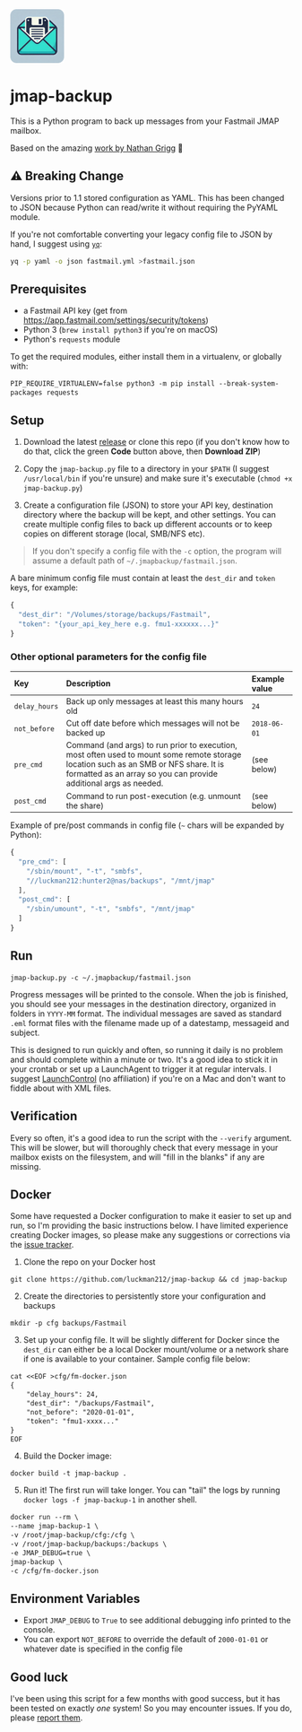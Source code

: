 <img src="./icon.png" height="96" />

# jmap-backup

This is a Python program to back up messages from your Fastmail JMAP mailbox.

Based on the amazing [work by Nathan Grigg][1] 🙏

## ⚠️ Breaking Change

Versions prior to 1.1 stored configuration as YAML. This has been changed to JSON because Python can read/write it without requiring the PyYAML module.

If you're not comfortable converting your legacy config file to JSON by hand, I suggest using [`yq`][5]:

```sh
yq -p yaml -o json fastmail.yml >fastmail.json
```

## Prerequisites

- a Fastmail API key (get from https://app.fastmail.com/settings/security/tokens)
- Python 3 (`brew install python3` if you're on macOS)
- Python's `requests` module

To get the required modules, either install them in a virtualenv, or globally with:

```shell
PIP_REQUIRE_VIRTUALENV=false python3 -m pip install --break-system-packages requests
```

## Setup

1. Download the latest [release][4] or clone this repo (if you don't know how to do that, click the green **Code** button above, then **Download ZIP**)

2. Copy the `jmap-backup.py` file to a directory in your `$PATH` (I suggest `/usr/local/bin` if you're unsure) and make sure it's executable (`chmod +x jmap-backup.py`)

3. Create a configuration file (JSON) to store your API key, destination directory where the backup will be kept, and other settings. You can create multiple config files to back up different accounts or to keep copies on different storage (local, SMB/NFS etc).

> If you don't specify a config file with the `-c` option, the program will assume a default path of `~/.jmapbackup/fastmail.json`.

A bare minimum config file must contain at least the `dest_dir` and `token` keys, for example:

```js
{
  "dest_dir": "/Volumes/storage/backups/Fastmail",
  "token": "{your_api_key_here e.g. fmu1-xxxxxx...}"
}
```

### Other optional parameters for the config file

| Key           | Description                                                                                                                                                                                                | Example value |
|:------------- |:---------------------------------------------------------------------------------------------------------------------------------------------------------------------------------------------------------- |:------------- |
| `delay_hours` | Back up only messages at least this many hours old                                                                                                                                                         | `24`          |
| `not_before`  | Cut off date before which messages will not be backed up                                                                                                                                                   | `2018-06-01`  |
| `pre_cmd`     | Command (and args) to run prior to execution, most often used to mount some remote storage location such as an SMB or NFS share. It is formatted as an array so you can provide additional args as needed. | (see below)   |
| `post_cmd`    | Command to run post-execution (e.g. unmount the share)                                                                                                                                                     | (see below)   |

Example of pre/post commands in config file (`~` chars will be expanded by Python):

```js
{ 
  "pre_cmd": [
    "/sbin/mount", "-t", "smbfs",
    "//luckman212:hunter2@nas/backups", "/mnt/jmap"
  ],
  "post_cmd": [
    "/sbin/umount", "-t", "smbfs", "/mnt/jmap"
  ]
}
```

## Run

```shell
jmap-backup.py -c ~/.jmapbackup/fastmail.json
```

Progress messages will be printed to the console. When the job is finished, you should see your messages in the destination directory, organized in folders in `YYYY-MM` format. The individual messages are saved as standard `.eml` format files with the filename made up of a datestamp, messageid and subject.

This is designed to run quickly and often, so running it daily is no problem and should complete within a minute or two. It's a good idea to stick it in your crontab or set up a LaunchAgent to trigger it at regular intervals. I suggest [LaunchControl][3] (no affiliation) if you're on a Mac and don't want to fiddle about with XML files.

## Verification

Every so often, it's a good idea to run the script with the `--verify` argument. This will be slower, but will thoroughly check that every message in your mailbox exists on the filesystem, and will "fill in the blanks" if any are missing.

## Docker

Some have requested a Docker configuration to make it easier to set up and run, so I'm providing the basic instructions below. I have limited experience creating Docker images, so please make any suggestions or corrections via the [issue tracker][2].

1. Clone the repo on your Docker host

```shell
git clone https://github.com/luckman212/jmap-backup && cd jmap-backup
```

2. Create the directories to persistently store your configuration and backups

```shell
mkdir -p cfg backups/Fastmail
```

3. Set up your config file. It will be slightly different for Docker since the `dest_dir` can either be a local Docker mount/volume or a network share if one is available to your container. Sample config file below:

```shell
cat <<EOF >cfg/fm-docker.json
{
    "delay_hours": 24,
    "dest_dir": "/backups/Fastmail",
    "not_before": "2020-01-01",
    "token": "fmu1-xxxx..."
}
EOF
```

4. Build the Docker image:

```shell
docker build -t jmap-backup .
```

5. Run it! The first run will take longer. You can "tail" the logs by running `docker logs -f jmap-backup-1` in another shell.

```shell
docker run --rm \
--name jmap-backup-1 \
-v /root/jmap-backup/cfg:/cfg \
-v /root/jmap-backup/backups:/backups \
-e JMAP_DEBUG=true \
jmap-backup \
-c /cfg/fm-docker.json
```

## Environment Variables

- Export `JMAP_DEBUG` to `True` to see additional debugging info printed to the console.
- You can export `NOT_BEFORE` to override the default of `2000-01-01` or whatever date is specified in the config file

## Good luck

I've been using this script for a few months with good success, but it has been tested on exactly _one_ system! So you may encounter issues. If you do, please [report them][2].


[1]: https://nathangrigg.com/2021/08/fastmail-backup
[2]: https://github.com/luckman212/jmap-backup/issues
[3]: https://www.soma-zone.com/LaunchControl/
[4]: https://github.com/luckman212/jmap-backup/releases/latest
[5]: https://github.com/mikefarah/yq
